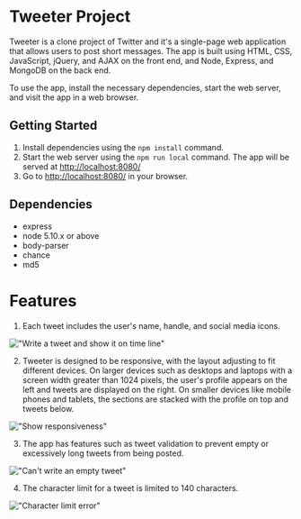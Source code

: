 # Tweeter Project

Tweeter is a clone project of Twitter and it's a single-page web application that allows users to post short messages. The app is built using HTML, CSS, JavaScript, jQuery, and AJAX on the front end, and Node, Express, and MongoDB on the back end.

To use the app, install the necessary dependencies, start the web server, and visit the app in a web browser.

## Getting Started

1. Install dependencies using the `npm install` command.
2. Start the web server using the `npm run local` command. The app will be served at <http://localhost:8080/>
3. Go to <http://localhost:8080/> in your browser.

## Dependencies

- express
- node 5.10.x or above
- body-parser
- chance
- md5

# Features

1) Each tweet includes the user's name, handle, and social media icons. 

!["Write a tweet and show it on time line"](https://user-images.githubusercontent.com/36883798/211178044-03b7c69d-a0a9-475b-9b61-04bf3321a0d0.gif)

2) Tweeter is designed to be responsive, with the layout adjusting to fit different devices. On larger devices such as desktops and laptops with a screen width greater than 1024 pixels, the user's profile appears on the left and tweets are displayed on the right. On smaller devices like mobile phones and tablets, the sections are stacked with the profile on top and tweets below. 

!["Show responsiveness"](https://user-images.githubusercontent.com/36883798/211177895-92117eec-ae64-462e-9546-a725e1ba492b.gif)



3) The app has features such as tweet validation to prevent empty or excessively long tweets from being posted. 

!["Can't write an empty tweet"](https://user-images.githubusercontent.com/36883798/211177958-b4e895e3-bfbf-4310-b46c-ed8f1842efa7.gif)


4) The character limit for a tweet is limited to 140 characters. 

!["Character limit error"](https://user-images.githubusercontent.com/36883798/211177989-1a8a2105-43f2-4b12-9d88-b0a15a487a3e.gif)
